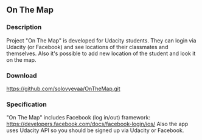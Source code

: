 ## On The Map
### Description
Project "On The Map" is developed for Udacity students. 
They can login via Udacity (or Facebook) and see locations of their classmates and themselves. 
Also it's possible to add new location of the student and look it on the map.
### Download
https://github.com/solovyevaa/OnTheMap.git
### Specification
"On The Map" includes Facebook (log in/out) framework: https://developers.facebook.com/docs/facebook-login/ios/
Also the app uses Udacity API so you should be signed up via Udacity or Facebook.
